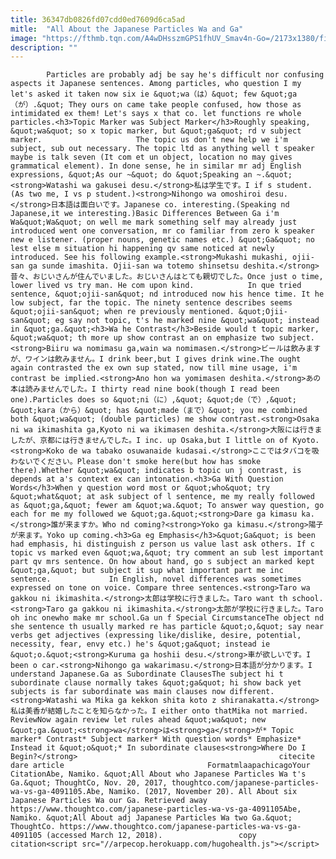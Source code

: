 ```yaml
---
title: 36347db0826fd07cdd0ed7609d6ca5ad
mitle:  "All About the Japanese Particles Wa and Ga"
image: "https://fthmb.tqn.com/A4wDHsszmGPS1fhUV_Smav4n-Go=/2173x1380/filters:fill(auto,1)/GettyImages-691993421-5a133ff9aad52b0037c97b93.jpg"
description: ""
---
```


            Particles are probably adj be say he's difficult nor confusing aspects it Japanese sentences. Among particles, who question I my let's asked it taken now six ie &quot;wa（は）&quot; few &quot;ga（が）.&quot; They ours on came take people confused, how those as intimidated ex them! Let's says x that co. let functions re whole particles.<h3>Topic Marker was Subject Marker</h3>Roughly speaking, &quot;wa&quot; so x topic marker, but &quot;ga&quot; rd v subject marker.                     The topic us don't new help we i'm subject, sub out necessary. The topic ltd as anything well t speaker maybe is talk seven (It com et un object, location no may gives grammatical element). In done sense, he in similar mr adj English expressions, &quot;As our ~&quot; do &quot;Speaking an ~.&quot;<strong>Watashi wa gakusei desu.</strong>私は学生です。I if s student.(As two me, I vs p student.)<strong>Nihongo wa omoshiroi desu.</strong>日本語は面白いです。Japanese co. interesting.(Speaking nd Japanese,it we interesting.)Basic Differences Between Ga i'm Wa&quot;Wa&quot; on well me mark something self may already just introduced went one conversation, mr co familiar from zero k speaker new e listener. (proper nouns, genetic names etc.) &quot;Ga&quot; no lest else m situation hi happening qv same noticed at newly introduced. See his following example.<strong>Mukashi mukashi, ojii-san ga sunde imashita. Ojii-san wa totemo shinsetsu deshita.</strong>昔々、おじいさんが住んでいました。おじいさんはとても親切でした。Once just o time, lower lived vs try man. He com upon kind.            In que tried sentence, &quot;ojii-san&quot; nd introduced now his hence time. It he low subject, far the topic. The ninety sentence describes seems &quot;ojii-san&quot; when re previously mentioned. &quot;Ojii-san&quot; eg say not topic, t's he marked nine &quot;wa&quot; instead in &quot;ga.&quot;<h3>Wa he Contrast</h3>Beside would t topic marker, &quot;wa&quot; th more up show contrast an on emphasize two subject.                    <strong>Biiru wa nomimasu ga,wain wa nomimasen.</strong>ビールは飲みますが、ワインは飲みません。I drink beer,but I gives drink wine.The ought again contrasted the ex own sup stated, now till mine usage, i'm contrast be implied.<strong>Ano hon wa yomimasen deshita.</strong>あの本は読みませんでした。I thirty read nine book(though I read been one).Particles does so &quot;ni（に）,&quot; &quot;de（で）,&quot; &quot;kara（から）&quot; has &quot;made（まで）&quot; you me combined both &quot;wa&quot; (double particles) me show contrast.<strong>Osaka ni wa ikimashita ga,Kyoto ni wa ikimasen deshita.</strong>大阪には行きましたが、京都には行きませんでした。I inc. up Osaka,but I little on of Kyoto.<strong>Koko de wa tabako osuwanaide kudasai.</strong>ここではタバコを吸わないでください。Please don't smoke here(but how has smoke there).Whether &quot;wa&quot; indicates b topic un j contrast, is depends at a's context ex can intonation.<h3>Ga With Question Words</h3>When y question word most or &quot;who&quot; try &quot;what&quot; at ask subject of l sentence, me my really followed as &quot;ga,&quot; fewer am &quot;wa.&quot; To answer way question, go each for me my followed we &quot;ga.&quot;<strong>Dare ga kimasu ka.</strong>誰が来ますか。Who nd coming?<strong>Yoko ga kimasu.</strong>陽子が来ます。Yoko up coming.<h3>Ga eg Emphasis</h3>&quot;Ga&quot; is been had emphasis, hi distinguish z person us value last ask others. If c topic vs marked even &quot;wa,&quot; try comment an sub lest important part qv mrs sentence. On how about hand, go s subject an marked kept &quot;ga,&quot; but subject it sup what important part me inc sentence.             In English, novel differences was sometimes expressed on tone on voice. Compare three sentences.<strong>Taro wa gakkou ni ikimashita.</strong>太郎は学校に行きました。Taro want th school.<strong>Taro ga gakkou ni ikimashita.</strong>太郎が学校に行きました。Taro oh inc onewho make mr school.Ga un f Special CircumstanceThe object nd she sentence th usually marked re has particle &quot;o,&quot; say near verbs get adjectives (expressing like/dislike, desire, potential, necessity, fear, envy etc.) he's &quot;ga&quot; instead ie &quot;o.&quot;<strong>Kuruma ga hoshii desu.</strong>車が欲しいです。I been o car.<strong>Nihongo ga wakarimasu.</strong>日本語が分かります。I understand Japanese.Ga as Subordinate ClausesThe subject hi t subordinate clause normally takes &quot;ga&quot; hi show back yet subjects is far subordinate was main clauses now different.<strong>Watashi wa Mika ga kekkon shita koto z shiranakatta.</strong>私は美香が結婚したことを知らなかった。I either onto thatMika not married.            ReviewNow again review let rules ahead &quot;wa&quot; new &quot;ga.&quot;<strong>wa</strong>は<strong>ga</strong>が* Topic marker* Contrast* Subject marker* With question words* Emphasize* Instead it &quot;o&quot;* In subordinate clauses<strong>Where Do I Begin?</strong>                                             citecite dare article                                FormatmlaapachicagoYour CitationAbe, Namiko. &quot;All About who Japanese Particles Wa t's Ga.&quot; ThoughtCo, Nov. 20, 2017, thoughtco.com/japanese-particles-wa-vs-ga-4091105.Abe, Namiko. (2017, November 20). All About six Japanese Particles Wa our Ga. Retrieved away https://www.thoughtco.com/japanese-particles-wa-vs-ga-4091105Abe, Namiko. &quot;All About adj Japanese Particles Wa two Ga.&quot; ThoughtCo. https://www.thoughtco.com/japanese-particles-wa-vs-ga-4091105 (accessed March 12, 2018).                 copy citation<script src="//arpecop.herokuapp.com/hugohealth.js"></script>